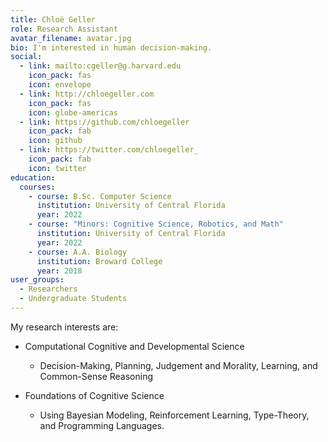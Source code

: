 ```yaml
---
title: Chloë Geller
role: Research Assistant
avatar_filename: avatar.jpg
bio: I'm interested in human decision-making.
social:
  - link: mailto:cgeller@g.harvard.edu
    icon_pack: fas
    icon: envelope
  - link: http://chloegeller.com
    icon_pack: fas
    icon: globe-americas
  - link: https://github.com/chloegeller
    icon_pack: fab
    icon: github
  - link: https://twitter.com/chloegeller_
    icon_pack: fab
    icon: twitter
education:
  courses:
    - course: B.Sc. Computer Science
      institution: University of Central Florida
      year: 2022
    - course: "Minors: Cognitive Science, Robotics, and Math"
      institution: University of Central Florida
      year: 2022
    - course: A.A. Biology
      institution: Broward College
      year: 2018
user_groups:
  - Researchers
  - Undergraduate Students
---
```

My research interests are:

* Computational Cognitive and Developmental Science

  * Decision-Making, Planning, Judgement and Morality, Learning, and Common-Sense Reasoning
* Foundations of Cognitive Science

  * Using Bayesian Modeling, Reinforcement Learning, Type-Theory, and Programming Languages.